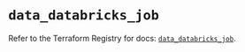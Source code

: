 # `data_databricks_job`

Refer to the Terraform Registry for docs: [`data_databricks_job`](https://registry.terraform.io/providers/databricks/databricks/1.71.0/docs/data-sources/job).
